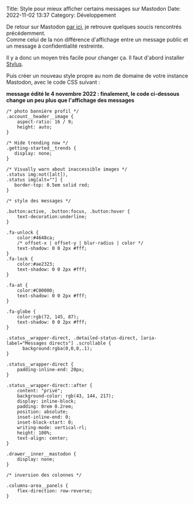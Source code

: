 Title: Style pour mieux afficher certains messages sur Mastodon
Date: 2022-11-02 13:37
Category: Développement

De retour sur Mastodon [par ici](https://piaille.fr/@nicosomb), je retrouve quelques soucis rencontrés précédemment.  
Comme celui de la non différence d'affichage entre un message public et un message à confidentialité restreinte.

Il y a donc un moyen très facile pour changer ça. Il faut d'abord installer [Stylus](https://addons.mozilla.org/fr/firefox/addon/styl-us/).

Puis créer un nouveau style propre au nom de domaine de votre instance Mastodon, avec le code CSS suivant :

**message édité le 4 novembre 2022 : finalement, le code ci-dessous change un peu plus que l'affichage des messages**

```
/* photo bannière profil */
.account__header__image {
    aspect-ratio: 16 / 9;
    height: auto;
}

/* Hide trending now */
.getting-started__trends {
   display: none;
}

/* Visually warn about inaccessible images */
.status img:not([alt]),
.status img[alt=""] {
   border-top: 0.5em solid red;
}

/* style des messages */

.button:active, .button:focus, .button:hover {
    text-decoration:underline;
}

.fa-unlock {
    color:#4648ca;   
    /* offset-x | offset-y | blur-radius | color */
    text-shadow: 0 0 2px #fff;
}
.fa-lock {
    color:#ae2323;
    text-shadow: 0 0 2px #fff;
}

.fa-at {
    color:#C00000;
    text-shadow: 0 0 2px #fff;
}

.fa-globe {
    color:rgb(72, 145, 87);
    text-shadow: 0 0 2px #fff;
}

.status__wrapper-direct, .detailed-status-direct, [aria-label="Messages directs"] .scrollable {
      background:rgba(0,0,0,.1);
}

.status__wrapper-direct {
    padding-inline-end: 20px;
}

.status__wrapper-direct::after {
    content: "privé";
    background-color: rgb(43, 144, 217);
    display: inline-block;
    padding: 0rem 0.2rem;
    position: absolute;
    inset-inline-end: 0;
    inset-block-start: 0;
    writing-mode: vertical-rl;
    height: 100%;
    text-align: center;
}

.drawer__inner__mastodon {
    display: none;
}

/* inversion des colonnes */

.columns-area__panels {
    flex-direction: row-reverse;
}
```
